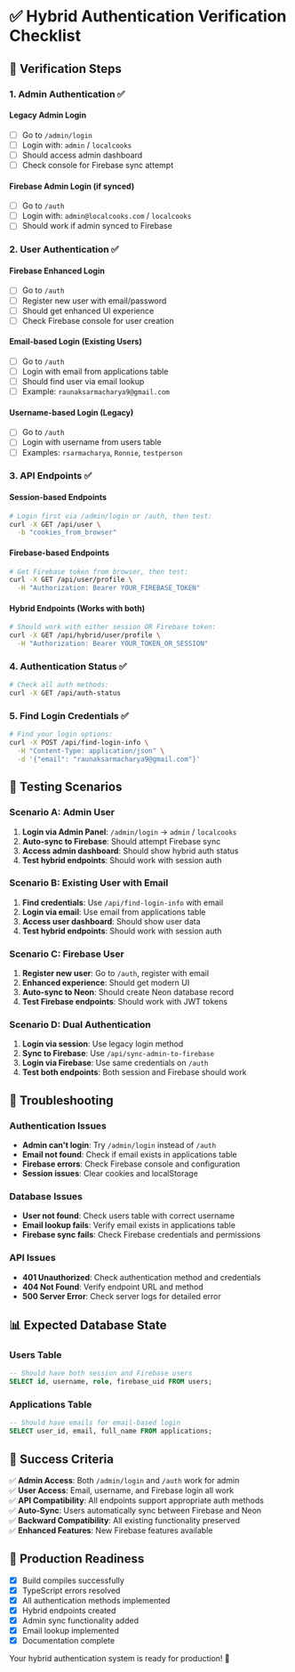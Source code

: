 # ✅ Hybrid Authentication Verification Checklist

## 🎯 Verification Steps

### 1. Admin Authentication ✅

#### Legacy Admin Login
- [ ] Go to `/admin/login`
- [ ] Login with: `admin` / `localcooks`
- [ ] Should access admin dashboard
- [ ] Check console for Firebase sync attempt

#### Firebase Admin Login (if synced)
- [ ] Go to `/auth`
- [ ] Login with: `admin@localcooks.com` / `localcooks`
- [ ] Should work if admin synced to Firebase

### 2. User Authentication ✅

#### Firebase Enhanced Login
- [ ] Go to `/auth`
- [ ] Register new user with email/password
- [ ] Should get enhanced UI experience
- [ ] Check Firebase console for user creation

#### Email-based Login (Existing Users)
- [ ] Go to `/auth`
- [ ] Login with email from applications table
- [ ] Should find user via email lookup
- [ ] Example: `raunaksarmacharya9@gmail.com`

#### Username-based Login (Legacy)
- [ ] Go to `/auth`
- [ ] Login with username from users table
- [ ] Examples: `rsarmacharya`, `Ronnie`, `testperson`

### 3. API Endpoints ✅

#### Session-based Endpoints
```bash
# Login first via /admin/login or /auth, then test:
curl -X GET /api/user \
  -b "cookies_from_browser"
```

#### Firebase-based Endpoints
```bash
# Get Firebase token from browser, then test:
curl -X GET /api/user/profile \
  -H "Authorization: Bearer YOUR_FIREBASE_TOKEN"
```

#### Hybrid Endpoints (Works with both)
```bash
# Should work with either session OR Firebase token:
curl -X GET /api/hybrid/user/profile \
  -H "Authorization: Bearer YOUR_TOKEN_OR_SESSION"
```

### 4. Authentication Status ✅
```bash
# Check all auth methods:
curl -X GET /api/auth-status
```

### 5. Find Login Credentials ✅
```bash
# Find your login options:
curl -X POST /api/find-login-info \
  -H "Content-Type: application/json" \
  -d '{"email": "raunaksarmacharya9@gmail.com"}'
```

## 🔧 Testing Scenarios

### Scenario A: Admin User
1. **Login via Admin Panel**: `/admin/login` → `admin` / `localcooks`
2. **Auto-sync to Firebase**: Should attempt Firebase sync
3. **Access admin dashboard**: Should show hybrid auth status
4. **Test hybrid endpoints**: Should work with session auth

### Scenario B: Existing User with Email
1. **Find credentials**: Use `/api/find-login-info` with email
2. **Login via email**: Use email from applications table
3. **Access user dashboard**: Should show user data
4. **Test hybrid endpoints**: Should work with session auth

### Scenario C: Firebase User
1. **Register new user**: Go to `/auth`, register with email
2. **Enhanced experience**: Should get modern UI
3. **Auto-sync to Neon**: Should create Neon database record
4. **Test Firebase endpoints**: Should work with JWT tokens

### Scenario D: Dual Authentication
1. **Login via session**: Use legacy login method
2. **Sync to Firebase**: Use `/api/sync-admin-to-firebase`
3. **Login via Firebase**: Use same credentials on `/auth`
4. **Test both endpoints**: Both session and Firebase should work

## 🚨 Troubleshooting

### Authentication Issues
- **Admin can't login**: Try `/admin/login` instead of `/auth`
- **Email not found**: Check if email exists in applications table
- **Firebase errors**: Check Firebase console and configuration
- **Session issues**: Clear cookies and localStorage

### Database Issues
- **User not found**: Check users table with correct username
- **Email lookup fails**: Verify email exists in applications table
- **Firebase sync fails**: Check Firebase credentials and permissions

### API Issues
- **401 Unauthorized**: Check authentication method and credentials
- **404 Not Found**: Verify endpoint URL and method
- **500 Server Error**: Check server logs for detailed error

## 📊 Expected Database State

### Users Table
```sql
-- Should have both session and Firebase users
SELECT id, username, role, firebase_uid FROM users;
```

### Applications Table
```sql
-- Should have emails for email-based login
SELECT user_id, email, full_name FROM applications;
```

## 🎉 Success Criteria

✅ **Admin Access**: Both `/admin/login` and `/auth` work for admin  
✅ **User Access**: Email, username, and Firebase login all work  
✅ **API Compatibility**: All endpoints support appropriate auth methods  
✅ **Auto-Sync**: Users automatically sync between Firebase and Neon  
✅ **Backward Compatibility**: All existing functionality preserved  
✅ **Enhanced Features**: New Firebase features available  

## 🚀 Production Readiness

- [x] Build compiles successfully
- [x] TypeScript errors resolved
- [x] All authentication methods implemented
- [x] Hybrid endpoints created
- [x] Admin sync functionality added
- [x] Email lookup implemented
- [x] Documentation complete

Your hybrid authentication system is ready for production! 🎊 